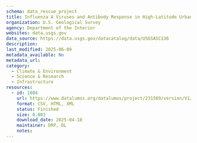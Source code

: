 ```yaml
---
schema: data_rescue_project 
title: Influenza A Viruses and Antibody Response in High-Latitude Urban Wintering Mallards (Anas platyrhynchos), Alaska, 2012-2015
organization: U.S. Geological Survey
agency: Department of the Interior
websites: data.usgs.gov
data_source: https://data.usgs.gov/datacatalog/data/USGSASC136
description: 
last_modified: 2025-06-09
metadata_available: No
metadata_url: 
category:
  - Climate & Environment 
  - Science & Research 
  - Infrastructure 
resources:
  - id: 1084
    url: https://www.datalumos.org/datalumos/project/231509/version/V1/view
    format: CSV, HTML, XML
    status: Finished
    size: 0.001
    download_date: 2025-04-18
    maintainer: DRP, DL
    notes: 
---
```

